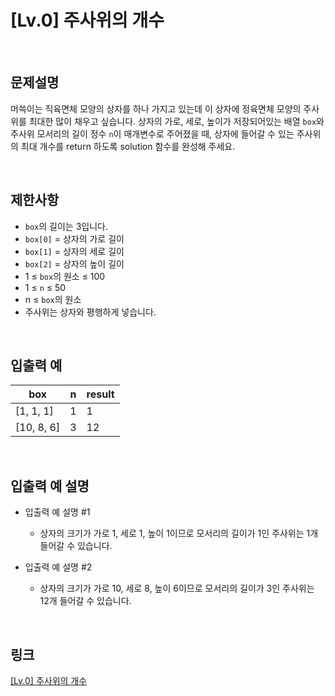 # [Lv.0] 주사위의 개수

<br>

## 문제설명
머쓱이는 직육면체 모양의 상자를 하나 가지고 있는데 이 상자에 정육면체 모양의 주사위를 최대한 많이 채우고 싶습니다. 상자의 가로, 세로, 높이가 저장되어있는 배열 `box`와 주사위 모서리의 길이 정수 `n`이 매개변수로 주어졌을 때, 상자에 들어갈 수 있는 주사위의 최대 개수를 return 하도록 solution 함수를 완성해 주세요.

<br>

## 제한사항
- `box`의 길이는 3입니다.
- `box[0]` = 상자의 가로 길이
- `box[1]` = 상자의 세로 길이
- `box[2]` = 상자의 높이 길이
- 1 ≤ `box`의 원소 ≤ 100
- 1 ≤ `n` ≤ 50
- n ≤ `box`의 원소
- 주사위는 상자와 평행하게 넣습니다.

<br>

## 입출력 예
| box | n | result |
|---|---|---|
| [1, 1, 1] | 1 | 1 |
| [10, 8, 6] | 3 | 12 |

<br>

## 입출력 예 설명
- 입출력 예 설명 #1
    - 상자의 크기가 가로 1, 세로 1, 높이 1이므로 모서리의 길이가 1인 주사위는 1개 들어갈 수 있습니다.

- 입출력 예 설명 #2
    - 상자의 크기가 가로 10, 세로 8, 높이 6이므로 모서리의 길이가 3인 주사위는 12개 들어갈 수 있습니다.

<br>

## 링크
[[Lv.0] 주사위의 개수](https://school.programmers.co.kr/learn/courses/30/lessons/120845)
